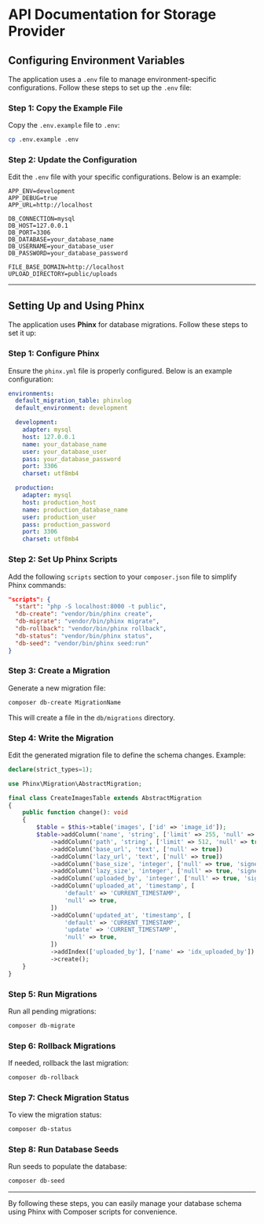 # API Documentation for Storage Provider

## Configuring Environment Variables

The application uses a `.env` file to manage environment-specific configurations. Follow these steps to set up the `.env` file:

### Step 1: Copy the Example File

Copy the `.env.example` file to `.env`:

```bash
cp .env.example .env
```

### Step 2: Update the Configuration

Edit the `.env` file with your specific configurations. Below is an example:

```env
APP_ENV=development
APP_DEBUG=true
APP_URL=http://localhost

DB_CONNECTION=mysql
DB_HOST=127.0.0.1
DB_PORT=3306
DB_DATABASE=your_database_name
DB_USERNAME=your_database_user
DB_PASSWORD=your_database_password

FILE_BASE_DOMAIN=http://localhost
UPLOAD_DIRECTORY=public/uploads
```

---

## Setting Up and Using Phinx

The application uses **Phinx** for database migrations. Follow these steps to set it up:

### Step 1: Configure Phinx

Ensure the `phinx.yml` file is properly configured. Below is an example configuration:

```yaml
environments:
  default_migration_table: phinxlog
  default_environment: development

  development:
    adapter: mysql
    host: 127.0.0.1
    name: your_database_name
    user: your_database_user
    pass: your_database_password
    port: 3306
    charset: utf8mb4

  production:
    adapter: mysql
    host: production_host
    name: production_database_name
    user: production_user
    pass: production_password
    port: 3306
    charset: utf8mb4
```

### Step 2: Set Up Phinx Scripts

Add the following `scripts` section to your `composer.json` file to simplify Phinx commands:

```json
"scripts": {
  "start": "php -S localhost:8000 -t public",
  "db-create": "vendor/bin/phinx create",
  "db-migrate": "vendor/bin/phinx migrate",
  "db-rollback": "vendor/bin/phinx rollback",
  "db-status": "vendor/bin/phinx status",
  "db-seed": "vendor/bin/phinx seed:run"
}
```

### Step 3: Create a Migration

Generate a new migration file:

```bash
composer db-create MigrationName
```

This will create a file in the `db/migrations` directory.

### Step 4: Write the Migration

Edit the generated migration file to define the schema changes. Example:

```php
declare(strict_types=1);

use Phinx\Migration\AbstractMigration;

final class CreateImagesTable extends AbstractMigration
{
    public function change(): void
    {
        $table = $this->table('images', ['id' => 'image_id']);
        $table->addColumn('name', 'string', ['limit' => 255, 'null' => true])
            ->addColumn('path', 'string', ['limit' => 512, 'null' => true])
            ->addColumn('base_url', 'text', ['null' => true])
            ->addColumn('lazy_url', 'text', ['null' => true])
            ->addColumn('base_size', 'integer', ['null' => true, 'signed' => false])
            ->addColumn('lazy_size', 'integer', ['null' => true, 'signed' => false])
            ->addColumn('uploaded_by', 'integer', ['null' => true, 'signed' => false])
            ->addColumn('uploaded_at', 'timestamp', [
                'default' => 'CURRENT_TIMESTAMP',
                'null' => true,
            ])
            ->addColumn('updated_at', 'timestamp', [
                'default' => 'CURRENT_TIMESTAMP',
                'update' => 'CURRENT_TIMESTAMP',
                'null' => true,
            ])
            ->addIndex(['uploaded_by'], ['name' => 'idx_uploaded_by'])
            ->create();
    }
}
```

### Step 5: Run Migrations

Run all pending migrations:

```bash
composer db-migrate
```

### Step 6: Rollback Migrations

If needed, rollback the last migration:

```bash
composer db-rollback
```

### Step 7: Check Migration Status

To view the migration status:

```bash
composer db-status
```

### Step 8: Run Database Seeds

Run seeds to populate the database:

```bash
composer db-seed
```

---

By following these steps, you can easily manage your database schema using Phinx with Composer scripts for convenience.
